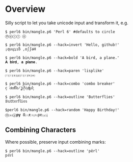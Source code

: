 # Overview

Silly script to let you take unicode input and transform it, e.g.

    $ perl6 bin/mangle.p6 'Perl 6' #defaults to circle
    Ⓟⓔⓡⓛ ⑥

    $ perl6 bin/mangle.p6 --hack=invert 'Hello, github!'
    ¡quɥʇıƃ ,oʃʃǝH

    $ perl6 bin/mangle.p6 --hack=bold 'A bird, a plane.'
    𝐀 𝐛𝐢𝐫𝐝, 𝐚 𝐩𝐥𝐚𝐧𝐞.
   
    $ perl6 bin/mangle.p6 --hack=paren 'lisplike'
    ⒧⒤⒮⒫⒧⒤⒦⒠

    $ perl6 bin/mangle.p6 --hack=combo 'combo breaker'
    c̩͘o̍ͧmͮ͠b̄͋o̸̫ ̣͚b͠ͅř̗ẻ͔aͪ͢k̥̀e̒͋r͎̦

    $ perl6 bin/mangle.p6 --hack=outline 'Butterflies'
    𝔹𝕦𝕥𝕥𝕖𝕣𝕗𝕝𝕚𝕖𝕤

    $perl6 bin/mangle.p6 --hack=random 'Happy Birthday!'
    Ⓗ⒜ⓟ𝐩𝐲 𐐒⒤𝐫⒯⒣pɐ⒴¡

## Combining Characters

Where possible, preserve input combining marks:

    $ perl6 bin/mangle.p6 --hack=outline 'përl'
    𝕡𝕖̈𝕣𝕝
